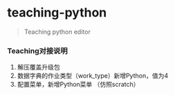 # teaching-python

> Teaching python editor

### Teaching对接说明

1. 解压覆盖升级包
2. 数据字典的作业类型（work_type）新增Python，值为4
3. 配置菜单，新增Python菜单 （仿照scratch）